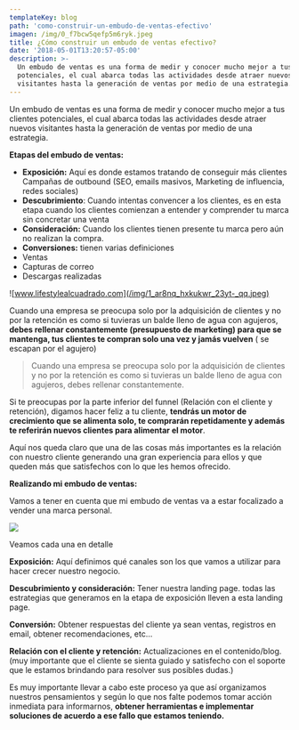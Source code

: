 ```yaml
---
templateKey: blog
path: 'como-construir-un-embudo-de-ventas-efectivo'
imagen: /img/0_f7bcw5qefp5m6ryk.jpeg
title: ¿Cómo construir un embudo de ventas efectivo?
date: '2018-05-01T13:20:57-05:00'
description: >-
  Un embudo de ventas es una forma de medir y conocer mucho mejor a tus clientes
  potenciales, el cual abarca todas las actividades desde atraer nuevos
  visitantes hasta la generación de ventas por medio de una estrategia.
---
```

Un embudo de ventas es una forma de medir y conocer mucho mejor a tus clientes potenciales, el cual abarca todas las actividades desde atraer nuevos visitantes hasta la generación de ventas por medio de una estrategia.

**Etapas del embudo de ventas:**

* **Exposición:** Aquí es donde estamos tratando de conseguir más clientes Campañas de outbound (SEO, emails masivos, Marketing de influencia, redes sociales)
* **Descubrimiento**: Cuando intentas convencer a los clientes, es en esta etapa cuando los clientes comienzan a entender y comprender tu marca sin concretar una venta
* **Consideración:** Cuando los clientes tienen presente tu marca pero aún no realizan la compra.
* **Conversiones:** tienen varias definiciones
* Ventas
* Capturas de correo
* Descargas realizadas

![www.lifestylealcuadrado.com](/img/1_ar8nq_hxkukwr_23yt-_qq.jpeg)

Cuando una empresa se preocupa solo por la adquisición de clientes y no por la retención es como si tuvieras un balde lleno de agua con agujeros, **debes rellenar constantemente (presupuesto de marketing) para que se mantenga, tus clientes te compran solo una vez y jamás vuelven** ( se escapan por el agujero)

> Cuando una empresa se preocupa solo por la adquisición de clientes y no por la retención es como si tuvieras un balde lleno de agua con agujeros, debes rellenar constantemente.

Si te preocupas por la parte inferior del funnel (Relación con el cliente y retención), digamos hacer feliz a tu cliente, **tendrás un motor de crecimiento que se alimenta solo, te comprarán repetidamente y además te referirán nuevos clientes para alimentar el motor**.

Aquí nos queda claro que una de las cosas más importantes es la relación con nuestro cliente generando una gran experiencia para ellos y que queden más que satisfechos con lo que les hemos ofrecido.

**Realizando mi embudo de ventas:**

Vamos a tener en cuenta que mi embudo de ventas va a estar focalizado a vender una marca personal.

![](/img/1_uazh595k4p7wrsxhotutaq.png)

Veamos cada una en detalle

**Exposición:** Aquí definimos qué canales son los que vamos a utilizar para hacer crecer nuestro negocio.

**Descubrimiento y consideración:** Tener nuestra landing page. todas las estrategias que generamos en la etapa de exposición lleven a esta landing page.

**Conversión:** Obtener respuestas del cliente ya sean ventas, registros en email, obtener recomendaciones, etc…

**Relación con el cliente y retención:** Actualizaciones en el contenido/blog. (muy importante que el cliente se sienta guiado y satisfecho con el soporte que le estamos brindando para resolver sus posibles dudas.)

Es muy importante llevar a cabo este proceso ya que así organizamos nuestros pensamientos y según lo que nos falte podemos tomar acción inmediata para informarnos, **obtener herramientas e implementar soluciones de acuerdo a ese fallo que estamos teniendo.**
